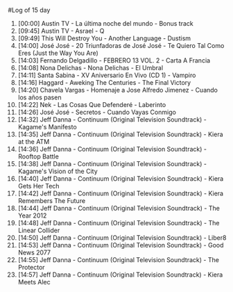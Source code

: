 #Log of 15 day

1. [00:00] Austin TV - La última noche del mundo - Bonus track
1. [09:45] Austin TV - Asrael - Q
1. [09:49] This Will Destroy You - Another Language - Dustism
1. [14:00] José José - 20 Triunfadoras de José José - Te Quiero Tal Como Eres (Just the Way You Are)
1. [14:03] Fernando Delgadillo - FEBRERO 13 VOL. 2 - Carta A Francia
1. [14:08] Nona Delichas - Nona Delichas - El Umbral
1. [14:11] Santa Sabina - XV Aniversario En Vivo (CD 1) - Vampiro
1. [14:16] Haggard - Aweking The Centuries - The Final Victory
1. [14:20] Chavela Vargas - Homenaje a Jose Alfredo Jimenez - Cuando los años pasen
1. [14:22] Nek - Las Cosas Que Defenderé - Laberinto
1. [14:26] José José - Secretos - Cuando Vayas Conmigo
1. [14:32] Jeff Danna - Continuum (Original Television Soundtrack) - Kagame's Manifesto
1. [14:35] Jeff Danna - Continuum (Original Television Soundtrack) - Kiera at the ATM
1. [14:36] Jeff Danna - Continuum (Original Television Soundtrack) - Rooftop Battle
1. [14:38] Jeff Danna - Continuum (Original Television Soundtrack) - Kagame's Vision of the City
1. [14:40] Jeff Danna - Continuum (Original Television Soundtrack) - Kiera Gets Her Tech
1. [14:42] Jeff Danna - Continuum (Original Television Soundtrack) - Kiera Remembers The Future
1. [14:44] Jeff Danna - Continuum (Original Television Soundtrack) - The Year 2012
1. [14:48] Jeff Danna - Continuum (Original Television Soundtrack) - The Linear Collider
1. [14:50] Jeff Danna - Continuum (Original Television Soundtrack) - Liber8
1. [14:53] Jeff Danna - Continuum (Original Television Soundtrack) - Good News 2077
1. [14:55] Jeff Danna - Continuum (Original Television Soundtrack) - The Protector
1. [14:57] Jeff Danna - Continuum (Original Television Soundtrack) - Kiera Meets Alec
